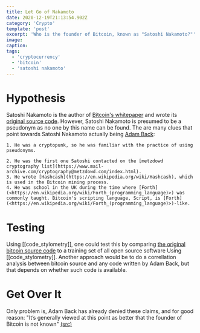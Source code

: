 ```yaml
---
title: Let Go of Nakamoto
date: 2020-12-19T21:13:54.902Z
category: 'Crypto'
template: 'post'
excerpt: 'Who is the founder of Bitcoin, known as "Satoshi Nakamoto?"'
image:
caption:
tags:
  - 'cryptocurrency'
  - 'bitcoin'
  - 'satoshi nakamoto'
---
```


# Hypothesis

Satoshi Nakamoto is the author of [Bitcoin's whitepaper](https://www.mail-archive.com/cryptography@metzdowd.com/msg09959.html) and wrote its [original source code](https://satoshi.nakamotoinstitute.org/code/). However, Satoshi Nakamoto is presumed to be a pseudonym as no one by this name can be found. The are many clues that point towards Satoshi Nakamoto actually being [Adam Back](https://en.wikipedia.org/wiki/Adam_Back):

    1. He was a cryptopunk, so he was familiar with the practice of using pseudonyms.

    2. He was the first one Satoshi contacted on the [metzdowd cryptography list](https://www.mail-archive.com/cryptography@metzdowd.com/index.html).
    3. He wrote [Hashcash](https://en.wikipedia.org/wiki/Hashcash), which is used in the Bitcoin mining process.
    4. He was school in the UK during the time where [Forth](<https://en.wikipedia.org/wiki/Forth_(programming_language)>) was commonly taught. Bitcoin's scripting language, Script, is [Forth](<https://en.wikipedia.org/wiki/Forth_(programming_language)>)-like.

# Testing

Using [[code_stylometry]], one could test this by comparing [the original bitcoin source code](https://satoshi.nakamotoinstitute.org/code/) to a training set of all open source software Using [[code_stylometry]]. Another approach would be to do a correllation analysis between bitcoin source and any code written by Adam Back, but that depends on whether such code is available.

# Get Over It

Only problem is, Adam Back has already denied these claims, and for good reason: "It’s generally viewed at this point as better that the founder of Bitcoin is not known" [(src)](https://www.youtube.com/watch?v=XfcvX0P1b5g)
